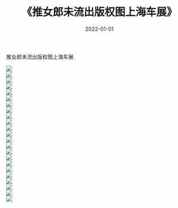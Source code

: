﻿---
layout: post
title:  《推女郎未流出版权图上海车展》
date:   2022-01-01
img: http://pic.660000.xyz/1:/性感/2022/推女郎未流出版权图上海车展/000.jpg
categories: [美女, 清纯, 唯美]
---

推女郎未流出版权图上海车展

  ![](http://pic.660000.xyz/1:/性感/2022/推女郎未流出版权图上海车展/001.jpg) <br> ![](http://pic.660000.xyz/1:/性感/2022/推女郎未流出版权图上海车展/002.jpg) <br> ![](http://pic.660000.xyz/1:/性感/2022/推女郎未流出版权图上海车展/003.jpg) <br> ![](http://pic.660000.xyz/1:/性感/2022/推女郎未流出版权图上海车展/004.jpg) <br> ![](http://pic.660000.xyz/1:/性感/2022/推女郎未流出版权图上海车展/005.jpg) <br> ![](http://pic.660000.xyz/1:/性感/2022/推女郎未流出版权图上海车展/006.jpg) <br> ![](http://pic.660000.xyz/1:/性感/2022/推女郎未流出版权图上海车展/007.jpg) <br> ![](http://pic.660000.xyz/1:/性感/2022/推女郎未流出版权图上海车展/008.jpg) <br> ![](http://pic.660000.xyz/1:/性感/2022/推女郎未流出版权图上海车展/009.jpg) <br> ![](http://pic.660000.xyz/1:/性感/2022/推女郎未流出版权图上海车展/010.jpg) <br> ![](http://pic.660000.xyz/1:/性感/2022/推女郎未流出版权图上海车展/011.jpg) <br> ![](http://pic.660000.xyz/1:/性感/2022/推女郎未流出版权图上海车展/012.jpg) <br> ![](http://pic.660000.xyz/1:/性感/2022/推女郎未流出版权图上海车展/013.jpg) <br> ![](http://pic.660000.xyz/1:/性感/2022/推女郎未流出版权图上海车展/014.jpg) <br> ![](http://pic.660000.xyz/1:/性感/2022/推女郎未流出版权图上海车展/015.jpg) <br> ![](http://pic.660000.xyz/1:/性感/2022/推女郎未流出版权图上海车展/016.jpg) <br> ![](http://pic.660000.xyz/1:/性感/2022/推女郎未流出版权图上海车展/017.jpg) <br> ![](http://pic.660000.xyz/1:/性感/2022/推女郎未流出版权图上海车展/018.jpg) <br> ![](http://pic.660000.xyz/1:/性感/2022/推女郎未流出版权图上海车展/019.jpg) <br> ![](http://pic.660000.xyz/1:/性感/2022/推女郎未流出版权图上海车展/020.jpg) <br> ![](http://pic.660000.xyz/1:/性感/2022/推女郎未流出版权图上海车展/021.jpg) <br> ![](http://pic.660000.xyz/1:/性感/2022/推女郎未流出版权图上海车展/022.jpg) <br> ![](http://pic.660000.xyz/1:/性感/2022/推女郎未流出版权图上海车展/023.jpg) <br>